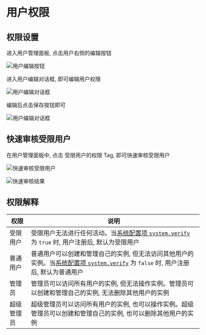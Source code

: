 # 用户权限

## 权限设置

进入用户管理面板, 点击用户右侧的编辑按钮

![用户编辑按钮](/guide/maintenance/users/permission1.webp)

进入用户编辑对话框, 即可编辑用户权限

![用户编辑对话框](/guide/maintenance/users/permission2.webp)

编辑后点击保存按钮即可

![用户编辑对话框](/guide/maintenance/users/permission6.webp)


## 快速审核受限用户

在用户管理面板中, 点击 受限用户的权限 Tag, 即可快速审核受限用户

![快速审核受限用户](/guide/maintenance/users/permission3.webp)

![快速审核结果](/guide/maintenance/users/permission4.webp)

## 权限解释

| 权限      | 说明                                                                                                               |
| --------- | ----------------------------------------------------------------------------------------------------------------- |
| 受限用户   | 受限用户无法进行任何活动。当[系统配置项 `system.verify`](/guide/maintenance/config#verify) 为 `true` 时, 用户注册后, 默认为受限用户                               |
| 普通用户   | 普通用户可以创建和管理自己的实例, 但无法访问其他用户的实例。当[系统配置项 `system.verify`](/guide/maintenance/config#verify) 为 `false` 时, 用户注册后, 默认为普通用户 |
| 管理员    | 管理员可以访问所有用户的实例, 但无法操作实例。管理员可以创建和管理自己的实例, 无法删除其他用户的实例                              |
| 超级管理员 | 超级管理员可以访问所有用户的实例, 也可以操作实例。超级管理员可以创建和管理自己的实例, 也可以删除其他用户的实例                    |